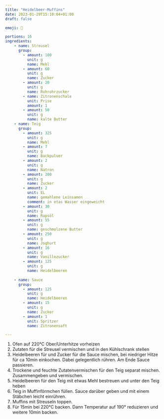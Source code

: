 ```yaml
---
title: "Heidelbeer-Muffins"
date: 2023-01-29T15:10:04+01:00
draft: false

emoji: 🧁

portions: 16
ingredients:
    - name: Streusel
      group:
        - amount: 100
          unit: g
          name: Mehl
        - amount: 60
          unit: g
          name: Zucker
        - amount: 20
          unit: g
          name: Rohrohrzucker
        - name: Zitronenschale
          unit: Prise
          amount: 1
        - amount: 50
          unit: g
          name: kalte Butter
    - name: Teig
      group:
        - amount: 325
          unit: g
          name: Mehl
        - amount: 7
          unit: g
          name: Backpulver
        - amount: 2
          unit: g
          name: Natron
        - amount: 200
          unit: g
          name: Zucker
        - amount: 2
          unit: EL
          name: gemahlene Leinsamen
          comment: in etas Wasser eingeweicht
        - amount: 30
          unit: g
          name: Rapsöl
        - amount: 55
          unit: g
          name: geschmolzene Butter
        - amount: 250
          unit: g
          name: Joghurt
        - amount: 16
          unit: g
          name: Vanillezucker
        - amount: 125
          unit: g
          name: Heidelbeeren
    
    - name: Sauce
      group:
        - amount: 125
          unit: g
          name: Heidelbeeren
        - amount: 15
          unit: g
          name: Zucker
        - amount: 1
          unit: Spritzer
          name: Zitronensaft

---
```


1. Ofen auf 220°C Ober/Unterhitze vorheizen
2. Zutaten für die Streusel vermischen und in den Kühlschrank stellen
3. Heidelbeeren für und Zucker für die Sauce mischen, bei niedriger Hitze für ca 10min einkochen. Dabei gelegentlich rühren. Am Ende Sauce passieren.
4. Trockene und feuchte Zutatenvermischen für den Teig separat mischen. Zusammengeben und vermischen.
5. Heidelbeeren für den Teig mit etwas Mehl bestreuen und unter den Teig heben
6. Teig in Muffinförmchen füllen. Sauce darüber geben und mit einem Stäbchen leicht einrühren.
7. Muffins mit Streuseln toppen.
8. Für 15min bei 220°C backen. Dann Temperatur auf 190° reduzieren und weitere 10min backen.